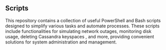 ## Scripts

This repository contains a collection of useful PowerShell and Bash scripts designed to simplify various tasks and automate processes. These scripts include functionalities for simulating network outages, monitoring disk usage, deleting Cassandra keyspaces , and more, providing convenient solutions for system administration and management.
